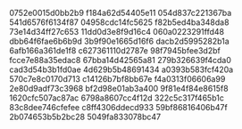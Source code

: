 0752e0015d0bb2b9
f184a62d54405e11
054d837c221367ba
541d6576f6134f87
04958cdc14fc5625
f82b5ed4ba348da8
73e14d34ff27c653
11dd0d3e8f9d16c4
060a0223291ffd48
dbb64f6fae6b6b9d
3b9f90e1665d16f6
dacb2d5995282b1a
6afb166a361de1f8
c627361110d2787e
98f7945bfee3d2bf
fcce7e88a35edac8
67bba14d42565a81
279b326639f4cda0
cad3d54b3b1fd0ae
4d629b5b48691434
a0393b583fcf420a
570c7e8c0170d713
c14126b7bf8bb67e
f4a0313f06606a99
2e80d9adf73c3968
bf2d98e01ab3a400
9f81e4f84e8615f8
1620cfc507ac87ac
6798a8607cc4f12d
322c5c317f465b1c
83c8dee746cfefee
c8ff4306ddecd933
59bf86816406b47f
2b074653b5b2bc28
5049fa833078bc47
